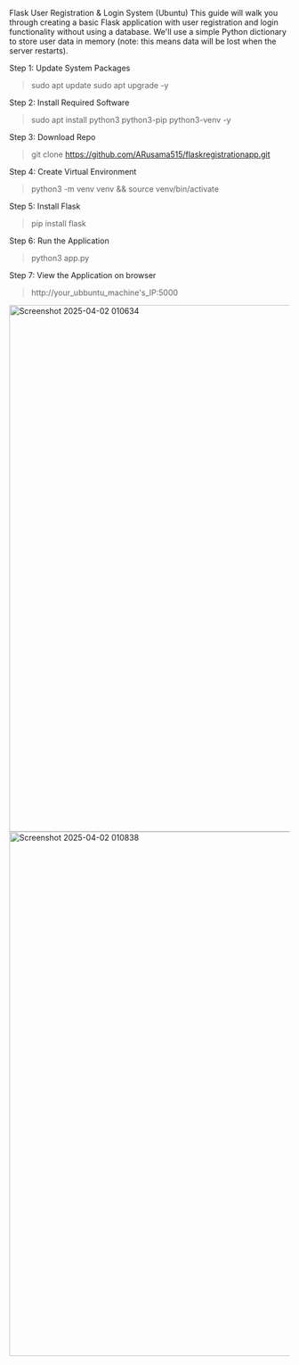 Flask User Registration & Login System (Ubuntu)
This guide will walk you through creating a basic Flask application with user registration and login functionality without using a database. We'll use a simple Python dictionary to store user data in memory (note: this means data will be lost when the server restarts).

Step 1: Update System Packages
> sudo apt update
> sudo apt upgrade -y

Step 2: Install Required Software
> sudo apt install python3 python3-pip python3-venv -y

Step 3: Download Repo
> git clone https://github.com/ARusama515/flaskregistrationapp.git

Step 4: Create Virtual Environment
> python3 -m venv venv && source venv/bin/activate

Step 5: Install Flask
> pip install flask

Step 6: Run the Application
> python3 app.py

Step 7: View the Application on browser
> http://your_ubbuntu_machine's_IP:5000

<img width="945" alt="Screenshot 2025-04-02 010634" src="https://github.com/user-attachments/assets/52e40291-c0f4-4cdf-858a-8b01f758b05c" />
<img width="941" alt="Screenshot 2025-04-02 010838" src="https://github.com/user-attachments/assets/0c47e49c-be3f-439a-8549-8071f4f253db" />
